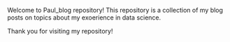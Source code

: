 Welcome to Paul_blog repository! This repository is a collection of my blog posts on topics about my exoerience in data science. 

Thank you for visiting my repository!

